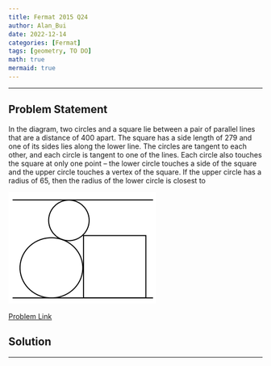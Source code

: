```yaml
---
title: Fermat 2015 Q24
author: Alan_Bui
date: 2022-12-14
categories: [Fermat]
tags: [geometry, TO DO]
math: true
mermaid: true
---
```


---
## Problem Statement
In the diagram, two circles and a square lie between a pair of parallel lines that are a distance of 400 apart. The square has a side length of 279 and one of its sides lies along the lower line. The circles are tangent to each other, and each circle is tangent to one of the lines. Each circle also touches the square at only one point – the lower circle touches a side of the square and the upper circle touches a vertex of the square. If the upper circle has a radius of 65, then the radius of the lower circle is closest to

![Problem Diagram](/assets/diagrams/fermat2015q24.png)

[Problem Link](https://cemc.uwaterloo.ca/contests/past_contests/2015/2015FermatContest.pdf)

## Solution



---